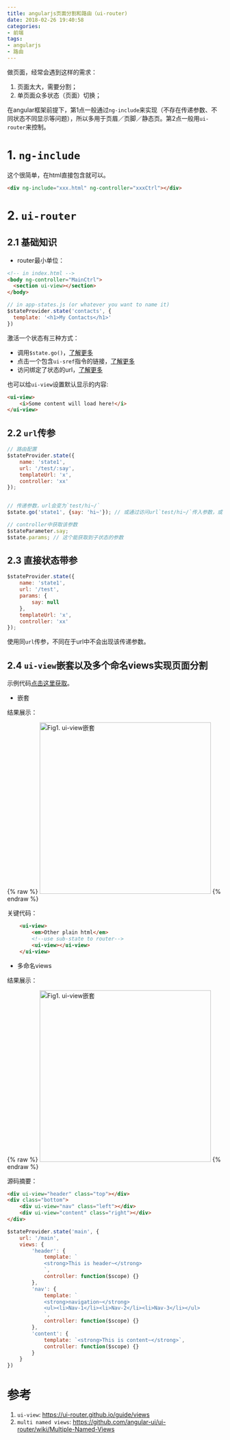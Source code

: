 ```yaml
---
title: angularjs页面分割和路由（ui-router)
date: 2018-02-26 19:40:58
categories:
- 前端
tags:
- angularjs
- 路由
---
```


做页面，经常会遇到这样的需求：

1. 页面太大，需要分割；
2. 单页面众多状态（页面）切换；

在angular框架前提下，第1点一般通过`ng-include`来实现（不存在传递参数、不同状态不同显示等问题），所以多用于页眉／页脚／静态页。第2点一般用`ui-router`来控制。

<!--more-->
# 1. `ng-include`

这个很简单，在html直接包含就可以。
```html
<div ng-include="xxx.html" ng-controller="xxxCtrl"></div>
```

# 2. `ui-router`

## 2.1 基础知识

* router最小单位：

```html
<!-- in index.html -->
<body ng-controller="MainCtrl">
  <section ui-view></section>
</body>
```

```js
// in app-states.js (or whatever you want to name it)
$stateProvider.state('contacts', {
  template: '<h1>My Contacts</h1>'
})
```

激活一个状态有三种方式：

* 调用`$state.go()`，[了解更多](https://github.com/angular-ui/ui-router/wiki/Quick-Reference#stategoto--toparams--options)
* 点击一个包含`ui-sref`指令的链接，[了解更多](https://github.com/angular-ui/ui-router/wiki/Quick-Reference#ui-sref)
* 访问绑定了状态的url，[了解更多](https://github.com/angular-ui/ui-router/wiki/URL-Routing)

也可以给`ui-view`设置默认显示的内容:

```html
<ui-view>
    <i>Some content will load here!</i>
</ui-view>
```

## 2.2 `url`传参

```js
// 路由配置
$stateProvider.state({
    name: 'state1',
    url: '/test/:say',
    templateUrl: 'x',
    controller: 'xx'
});


// 传递参数，url会变为`test/hi~/`
$state.go('state1', {say: 'hi~'}); // 或通过访问url`test/hi~/`传入参数，或在html里ui-sref="state1({say: 'hi~'})">

// controller中获取该参数
$stateParameter.say;
$state.params; // 这个能获取到子状态的参数
```

## 2.3 直接状态带参

```js
$stateProvider.state({
    name: 'state1',
    url: '/test',
    params: {
        say: null
    },
    templateUrl: 'x',
    controller: 'xx'
});
```

使用同`url`传参，不同在于url中不会出现该传递参数。

## 2.4 `ui-view`嵌套以及多个命名views实现页面分割

示例代码[点击这里获取](https://github.com/NoName4Me/blog/tree/master/source/_posts/angularjs-include-ui-router)。

* 嵌套

结果展示：

{% raw %}
<img src="./ui-router-view-nest.png" width="400px" alt="Fig1. ui-view嵌套">
{% endraw %}

关键代码：

```html
    <ui-view>
        <em>Other plain html</em>
        <!--use sub-state to router-->
        <ui-view></ui-view>
    </ui-view>
```

* 多命名views

结果展示：

{% raw %}
<img src="./ui-router-multi-named-views.png" width="400px" alt="Fig1. ui-view嵌套">
{% endraw %}

源码摘要：

```html
<div ui-view="header" class="top"></div>
<div class="bottom">
    <div ui-view="nav" class="left"></div>
    <div ui-view="content" class="right"></div>
</div>
```

```js
$stateProvider.state('main', {
    url: '/main',
    views: {
        'header': {
            template: `
            <strong>This is header~</strong>
            `,
            controller: function($scope) {}
        },
        'nav': {
            template: `
            <strong>navigation~</strong>
            <ul><li>Nav-1</li><li>Nav-2</li><li>Nav-3</li></ul>
            `,
            controller: function($scope) {}
        },
        'content': {
            template: `<strong>This is content~</strong>`,
            controller: function($scope) {}
        }
    }
})
```

# 参考

1. `ui-view`: https://ui-router.github.io/guide/views
1. `multi named views`: https://github.com/angular-ui/ui-router/wiki/Multiple-Named-Views